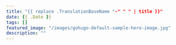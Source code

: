 ```yaml
---
title: "{{ replace .TranslationBaseName "-" " " | title }}"
date: {{ .Date }}
tags: []
featured_image: "/images/gohugo-default-sample-hero-image.jpg"
description: ""
---
```

